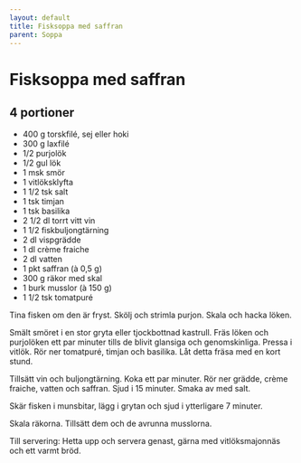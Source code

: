 ```yaml
---
layout: default
title: Fisksoppa med saffran
parent: Soppa
---
```

# Fisksoppa med saffran
## 4 portioner

- 400 g torskfilé, sej eller hoki
- 300 g laxfilé
- 1/2 purjolök
- 1/2 gul lök
- 1 msk smör
- 1 vitlöksklyfta
- 1 1/2 tsk salt
- 1 tsk timjan
- 1 tsk basilika
- 2 1/2 dl torrt vitt vin
- 1 1/2 fiskbuljongtärning
- 2 dl vispgrädde
- 1 dl crème fraiche
- 2 dl vatten
- 1 pkt saffran (à 0,5 g)
- 300 g räkor med skal
- 1 burk musslor (à 150 g)
- 1 1/2 tsk tomatpuré

Tina fisken om den är fryst. Skölj och strimla purjon. Skala och hacka löken.

Smält smöret i en stor gryta eller tjockbottnad kastrull. Fräs löken och purjolöken ett par minuter tills de blivit
glansiga och genomskinliga. Pressa i vitlök. Rör ner tomatpuré, timjan och basilika. Låt detta fräsa med en kort stund.

Tillsätt vin och buljongtärning. Koka ett par minuter. Rör ner grädde, crème fraiche, vatten och saffran. Sjud i 15
minuter. Smaka av med salt.

Skär fisken i munsbitar, lägg i grytan och sjud i ytterligare 7 minuter.

Skala räkorna. Tillsätt dem och de avrunna musslorna. 

Till servering: Hetta upp och servera genast, gärna med vitlöksmajonnäs och ett varmt bröd.